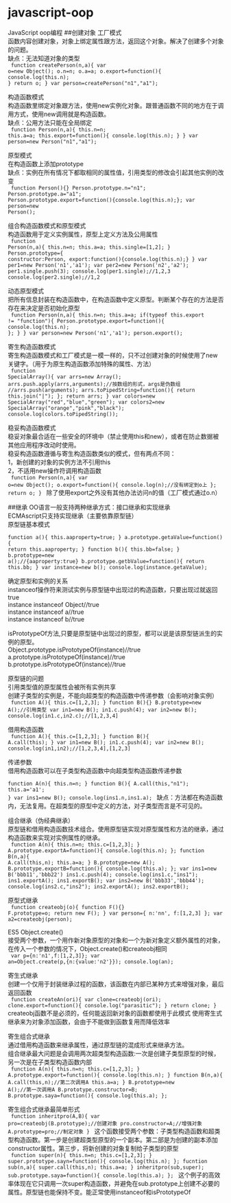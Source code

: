 # javascript-oop
JavaScript oop编程
##创建对象
工厂模式<br>
函数内容创建对象，对象上绑定属性跟方法，返回这个对象。解决了创建多个对象的问题。<br>
缺点：无法知道对象的类型<br>
<code>
function createPerson(n,a){
	var o=new Object();
	o.n=n;
	o.a=a;
	o.export=function(){
		console.log(this.n);
	}
	return o;
}
var person=createPerson("n1","a1");
</code>

构造函数模式<br>
构造函数里绑定对象跟方法，使用new实例化对象。跟普通函数不同的地方在于调用方式，使用new调用就是构造函数。<br>
缺点：公用方法只能在全局绑定<br>
<code>
function Person(n,a){
	this.n=n;
	this.a=a;
	this.export=function(){
		console.log(this.n);
	}
}
var person=new Person("n1","a1");
</code>

原型模式<br>
在构造函数上添加prototype<br>
缺点：实例在所有情况下都取相同的属性值，引用类型的修改会引起其他实例的改变<br>
<code>
function Person(){}
Person.prototype.n="n1";
Person.prototype.a="a1";
Person.prototype.export=function(){console.log(this.n);};
var person=new Person();
</code>


组合构造函数模式和原型模式<br>
构造函数用于定义实例属性，原型上定义方法及公用属性<br>
<code>
function Person(n,a){
	this.n=n;
	this.a=a;
	this.single=[1,2];
}
Person.prototype={
	constructor:Person,
	export:function(){console.log(this.n);}
}
var per1=new Person('n1','a1');
var per2=new Person('n2','a2');
per1.single.push(3);
console.log(per1.single);//1,2,3
console.log(per2.single);//1,2
</code>


动态原型模式<br>
把所有信息封装在构造函数中，在构造函数中定义原型。判断某个存在的方法是否存在来决定是否初始化原型<br>
<code>
function Person(n,a){
	this.n=n;
	this.a=a;
	if(typeof this.export != "function"){
		Person.prototype.export=function(){
			console.log(this.n);
		};
	}
}
var person=new Person('n1','a1');
person.export();
</code>


寄生构造函数模式<br>
寄生构造函数模式和工厂模式是一模一样的，只不过创建对象的时候使用了new 关键字。（用于为原生构造函数添加特殊的属性、方法）<br>
<code>
function SpecialArray(){
	var arrs=new Array();
	arrs.push.apply(arrs,arguments);//按数组的形式，args是伪数组
	//arrs.push(arguments);
	arrs.toPipedString=function(){
		return this.join("|");
	};
	return arrs;
}
var colors=new SpecialArray("red","blue","green");
var colors2=new SpecialArray("orange","pink","black");
console.log(colors.toPipedString());
</code>


稳妥构造函数模式<br>
稳妥对象最合适在一些安全的环境中（禁止使用this和new），或者在防止数据被其他应用程序改动时使用。<br>
稳妥构造函数遵循与寄生构造函数类似的模式，但有两点不同：<br>
1，新创建的对象的实例方法不引用this<br>
2，不适用new操作符调用构造函数<br>
<code>
function Person(n,a){
	var o=new Object();
	o.export=function(){
		console.log(n);//没有绑定到o上
	};
	return o;
}
</code>
除了使用export之外没有其他办法访问n的值（工厂模式通过o.n）


##继承
OO语言一般支持两种继承方式：接口继承和实现继承<br>
ECMAscript只支持实现继承（主要依靠原型链）<br>
原型链基本模式<br>
<code>
function a(){
	this.aaproperty=true;
}
a.prototype.getaValue=function(){
	return this.aaproperty;
}
function b(){
	this.bb=false;
}
b.prototype=new a();//{aaproperty:true}
b.prototype.getbValue=function(){
	return this.bb;
}
var instance=new b();
console.log(instance.getaValue);
</code>

确定原型和实例的关系<br>
instanceof操作符来测试实例与原型链中出现过的构造函数，只要出现过就返回true<br>
instance instanceof Object//true<br>
instance instanceof a//true<br>
instance instanceof b//true<br>

isPrototypeOf方法,只要是原型链中出现过的原型，都可以说是该原型链派生的实例的原型。<br>
Object.prototype.isPrototypeOf(instance)//true<br>
a.prototype.isPrototypeOf(instance)//true<br>
b.prototype.isPrototypeOf(instance)//true<br>

原型链的问题<br>
引用类型值的原型属性会被所有实例共享<br>
创建子类型的实例是，不能向超类型的构造函数中传递参数（会影响对象实例）<br>
<code>
function A(){
	this.c=[1,2,3];
}
function B(){}
B.prototype=new A();//引用类型
var in1=new B();
in1.c.push(4);
var in2=new B();
console.log(in1.c,in2.c);//[1,2,3,4]
</code>

借用构造函数<br>
<code>
function A(){
	this.c=[1,2,3];
}
function B(){
	A.call(this);
}
var in1=new B();
in1.c.push(4);
var in2=new B();
console.log(in1,in2);//[1,2,3,4],[1,2,3]
</code>

传递参数<br>
借用构造函数可以在子类型构造函数中向超类型构造函数传递参数<br>
<code>
function A(n){
	this.n=n;
}
function B(){
	A.call(this,"n1");
	this.a='a1';
}
var ins1=new B();
console.log(ins1.n,ins1.a);
</code>
缺点：方法都在构造函数内，无法复用。在超类型的原型中定义的方法，对子类型而言是不可见的。<br>


组合继承（伪经典继承）<br>
原型链和借用构造函数技术组合。使用原型链实现对原型属性和方法的继承，通过构造函数来实现对实例属性的继承。<br>
<code>
function A(n){
	this.n=n;
	this.c=[1,2,3];
}
A.prototype.exportA=function(){
	console.log(this.n);
};
function B(n,a){
	A.call(this,n);
	this.a=a;
}
B.prototype=new A();
B.prototype.exportB=function(){
	console.log(this.a);
};
var ins1=new B('bbb11','bbb22')
ins1.c.push(4);
console.log(ins1.c,"ins1");
ins1.exportA();
ins1.exportB();
var ins2=new B('bbb33','bbb44');
console.log(ins2.c,"ins2");
ins2.exportA();
ins2.exportB();
</code>


原型式继承<br>
<code>
function createobj(o){
	function F(){}
	F.prototype=o;
	return new F();
}
var person={
	n:'nn',
	f:[1,2,3]
};
var a2=createobj(person);
</code>

ES5 Object.create()<br>
接受两个参数，一个用作新对象原型的对象和一个为新对象定义额外属性的对象，在传入一个参数的情况下，Object.create()和createobj相同<br>
<code>
var p={n:'n1',f:[1,2,3]};
var an=Object.create(p,{n:{value:'n2'}});
console.log(an);
</code>


寄生式继承<br>
创建一个仅用于封装继承过程的函数，该函数在内部已某种方式来增强对象，最后返回函数<br>
<code>
function createAn(ori){
	var clone=createobj(ori);
	clone.export=function(){
		console.log("parasitic");
	}
	return clone;
}
</code>
createobj函数不是必须的，任何能返回新对象的函数都使用于此模式
使用寄生式继承来为对象添加函数，会由于不能做到函数复用而降低效率


寄生组合式继承<br>
通过借用构造函数来继承属性，通过原型链的混成形式来继承方法。<br>
组合继承最大问题是会调用两次超类型构造函数:一次是创建子类型原型的时候，另一次是在子类型构造函数内部<br>
<code>
function A(n){
	this.n=n;
	this.c=[1,2,3];
}
A.prototype.export=function(){
	console.log(this.n);
}
function B(n,a){
	A.call(this,n);//第二次调用A
	this.a=a;
}
B.prototype=new A();//第一次调用A
B.prototype.constructor=B;
B.prototype.saya=function(){
	console.log(this.a);
};
</code>

寄生组合式继承最简单形式<br>
<code>
function inheritpro(A,B){
	var pro=createobj(B.prototype);//创建对象
	pro.constructor=A;//增强对象
	A.prototype=pro;//制定对象
}
</code>
这个函数接受两个参数：子类型构造函数和超类型构造函数。第一步是创建超类型原型的一个副本。第二部是为创建的副本添加constructor属性。第三步，将新创建的对象复制给子类型的原型<br>
<code>
function super(n){
	this.n=n;
	this.c=[1,2,3];
}
super.prototype.sayn=function(){
	console.log(this.n);
};
fucntion sub(n,a){
	super.call(this,n);
	this.a=a;
}
inheritpro(sub,super);
sub.prototype.saya=function(){
	console.log(this.a);
};
</code>
这个例子的高效率体现在它只调用一次super构造函数，并避免在sub.prototype上创建不必要的属性。原型链也能保持不变。能正常使用instanceof和isPrototypeOf



